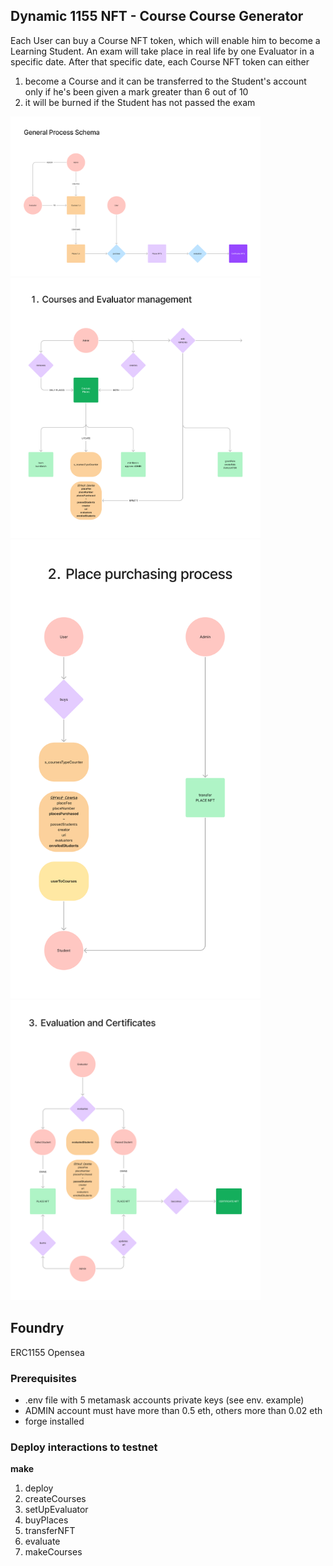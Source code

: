 ## Dynamic 1155 NFT - Course Course Generator

Each User can buy a Course NFT token, which will enable him to become a Learning Student.
An exam will take place in real life by one Evaluator in a specific date.
After that specific date, each Course NFT token can either

1. become a Course and it can be transferred to the Student's account only if he's been given a mark greater than 6 out of 10
2. it will be burned if the Student has not passed the exam

<img src="/img/general.png"  width="400">
<img src="/img/part_1.png" width="400">
<img src="/img/part_2.png"  width="400">
<img src="/img/part_3.png" width="400">

## Foundry

ERC1155
Opensea

### Prerequisites

- .env file with 5 metamask accounts private keys (see env. example)
- ADMIN account must have more than 0.5 eth, others more than 0.02 eth
- forge installed

### Deploy interactions to testnet

**make**

1. deploy
2. createCourses
3. setUpEvaluator
4. buyPlaces
5. transferNFT
6. evaluate
7. makeCourses
